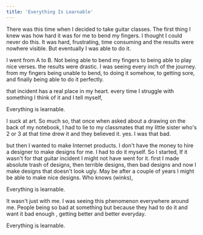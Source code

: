 ```yaml
---
title: 'Everything Is Learnable'
---
```


There was this time when I decided to take guitar classes. The first thing I knew was how hard it was for me to bend my fingers. I thought I could never do this. It was hard, frustrating, time consuming and the results were nowhere visible. But eventually I was able to do it.

I went from A to B. Not being able to bend my fingers to being able to play nice verses. the results were drastic. I was seeing every inch of the journey. from my fingers being unable to bend, to doing it somehow, to getting sore, and finally being able to do it perfectly.

that incident has a real place in my heart. every time I struggle with something I think of it and I tell myself,

Everything is learnable.

I suck at art. So much so, that once when asked about a drawing on the back of my notebook, I had to lie to my classmates that my little sister who's 2 or 3 at that time drew it and they believed it. yes. I was that bad.

but then I wanted to make Internet products. I don't have the money to hire a designer to make designs for me. I had to do it myself. So I started, If it wasn't for that guitar incident I might not have went for it. first I made absolute trash of designs, then terrible designs, then bad designs and now I make designs that doesn't look ugly. May be after a couple of years I might be able to make nice designs. Who knows (winks),

Everything is learnable.

It wasn't just with me. I was seeing this phenomenon everywhere around me. People being so bad at something but because they had to do it and want it bad enough , getting better and better everyday.

Everything is learnable.
